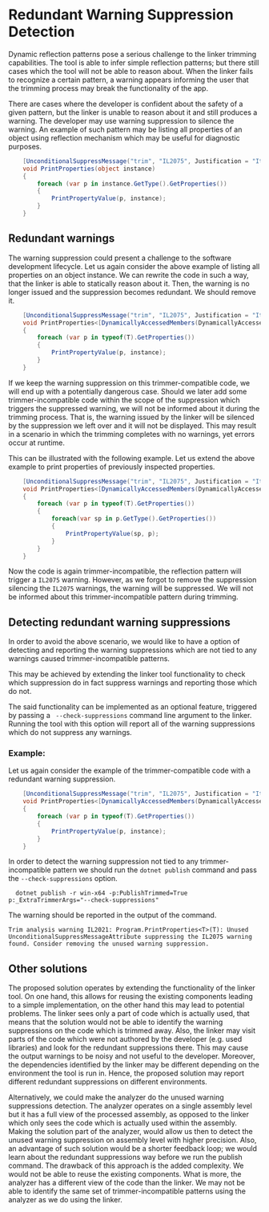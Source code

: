 # Redundant Warning Suppression Detection

Dynamic reflection patterns pose a serious challenge to the linker trimming capabilities. The tool is able to infer simple reflection patterns; but there still cases which the tool will not be able to reason about. When the linker fails to recognize a certain pattern, a warning appears informing the user that the trimming process may break the functionality of the app.

There are cases where the developer is confident about the safety of a given pattern, but the linker is unable to reason about it and still produces a warning. The developer may use warning suppression to silence the warning. An example of such pattern may be listing all properties of an object using reflection mechanism which may be useful for diagnostic purposes.
```csharp
    [UnconditionalSuppressMessage("trim", "IL2075", Justification = "It's OK to print only the properties which were actually used.")]
    void PrintProperties(object instance)
    {
        foreach (var p in instance.GetType().GetProperties())
        {
            PrintPropertyValue(p, instance);
        }
    }

```

## Redundant warnings
The warning suppression could present a challenge to the software development lifecycle. Let us again consider the above example of listing all properties on an object instance. We can rewrite the code in such a way, that the linker is able to statically reason about it. Then, the warning is no longer issued and the suppression becomes redundant. We should remove it.

```csharp
    [UnconditionalSuppressMessage("trim", "IL2075", Justification = "It's OK to print only the properties which were actually used.")] // This should be removed
    void PrintProperties<[DynamicallyAccessedMembers(DynamicallyAccessedMemberTypes.PublicProperties)] T>(T instance)
    {
        foreach (var p in typeof(T).GetProperties())
        {
            PrintPropertyValue(p, instance);
        }
    }

```

If we keep the warning suppression on this trimmer-compatible code, we will end up with a potentially dangerous case. Should we later add some trimmer-incompatible code within the scope of the suppression which triggers the suppressed warning, we will not be informed about it during the trimming process. That is, the warning issued by the linker will be silenced by the suppression we left over and it will not be displayed. This may result in a scenario in which the trimming completes with no warnings, yet errors occur at runtime. 

This can be illustrated with the following example. Let us extend the above example to print properties of previously inspected properties. 

```csharp
    [UnconditionalSuppressMessage("trim", "IL2075", Justification = "It's OK to print only the properties which were actually used.")]
    void PrintProperties<[DynamicallyAccessedMembers(DynamicallyAccessedMemberTypes.PublicProperties)] T>(T instance)
    {
        foreach (var p in typeof(T).GetProperties())
        {
            foreach(var sp in p.GetType().GetProperties())
            {
                PrintPropertyValue(sp, p);
            }
        }
    }
```

Now the code is again trimmer-incompatible, the reflection pattern will trigger a `IL2075` warning. However, as we forgot to remove the suppression silencing the `IL2075` warnings, the warning will be suppressed. We will not be informed about this trimmer-incompatible pattern during trimming.


## Detecting redundant warning suppressions

In order to avoid the above scenario, we would like to have a option of detecting and reporting the warning suppressions which are not tied to any warnings caused trimmer-incompatible patterns.

This may be achieved by extending the linker tool functionality to check which suppression do in fact suppress warnings and reporting those which do not.

The said functionality can be implemented as an optional feature, triggered by passing a `
--check-suppressions` command line argument to the linker. Running the tool with this option will report all of the warning suppressions which do not suppress any warnings.

### Example:
Let us again consider the example of the trimmer-compatible code with a redundant warning suppression. 

```csharp
    [UnconditionalSuppressMessage("trim", "IL2075", Justification = "It's OK to print only the properties which were actually used.")]
    void PrintProperties<[DynamicallyAccessedMembers(DynamicallyAccessedMemberTypes.PublicProperties)] T>(T instance)
    {
        foreach (var p in typeof(T).GetProperties())
        {
            PrintPropertyValue(p, instance);
        }
    }

```

In order to detect the warning suppression not tied to any trimmer-incompatible pattern we should run the `dotnet publish` command and pass the `--check-suppressions` option.
```shell
  dotnet publish -r win-x64 -p:PublishTrimmed=True p:_ExtraTrimmerArgs="--check-suppressions"
```

The warning should be reported in the output of the command.

```
Trim analysis warning IL2021: Program.PrintProperties<T>(T): Unused UnconditionalSuppressMessageAttribute suppressing the IL2075 warning found. Consider removing the unused warning suppression.
```

## Other solutions

The proposed solution operates by extending the functionality of the linker tool. On one hand, this allows for reusing the existing components leading to a simple implementation, on the other hand this may lead to potential problems. The linker sees only a part of code which is actually used, that means that the solution would not be able to identify the warning suppressions on the code which is trimmed away. Also, the linker may visit parts of the code which were not authored by the developer (e.g. used libraries) and look for the redundant suppressions there. This may cause the output warnings to be noisy and not useful to the developer. Moreover, the dependencies identified by the linker may be different depending on the environment the tool is run in. Hence, the proposed solution may report different redundant suppressions on different environments.

Alternatively, we could make the analyzer do the unused warning suppressions detection. The analyzer operates on a single assembly level but it has a full view of the processed assembly, as opposed to the linker which only sees the code which is actually used within the assembly. Making the solution part of the analyzer, would allow us then to detect the unused warning suppression on assembly level with higher precision. Also, an advantage of such solution would be a shorter feedback loop; we would learn about the redundant suppressions way before we run the publish command. The drawback of this approach is the added complexity. We would not be able to reuse the existing components. What is more, the analyzer has a different view of the code than the linker. We may not be able to identify the same set of trimmer-incompatible patterns using the analyzer as we do using the linker.
